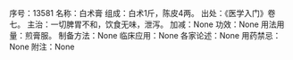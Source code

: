 序号：13581
名称：白术膏
组成：白术1斤，陈皮4两。
出处：《医学入门》卷七。
主治：一切脾胃不和，饮食无味，泄泻。
加减：None
功效：None
用法用量：煎膏服。
制备方法：None
临床应用：None
各家论述：None
用药禁忌：None
附注：None
